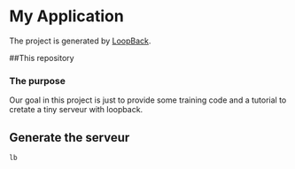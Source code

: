 # My Application

The project is generated by [LoopBack](http://loopback.io).

##This repository

### The purpose

Our goal in this project is just to provide some training code and a tutorial to cretate a tiny serveur with loopback.

### 

## Generate the serveur

```bash
lb
```


